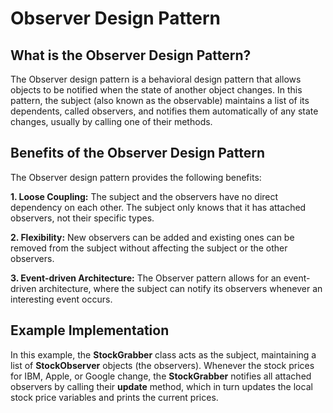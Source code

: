 # Observer Design Pattern
## What is the Observer Design Pattern?

The Observer design pattern is a behavioral design pattern that allows objects to be notified when the state of another object changes. In this pattern, the subject (also known as the observable) maintains a list of its dependents, called observers, and notifies them automatically of any state changes, usually by calling one of their methods.

## Benefits of the Observer Design Pattern

The Observer design pattern provides the following benefits:

**1. Loose Coupling:** The subject and the observers have no direct dependency on each other. The subject only knows that it has attached observers, not their specific types.

**2. Flexibility:** New observers can be added and existing ones can be removed from the subject without affecting the subject or the other observers.

**3. Event-driven Architecture:** The Observer pattern allows for an event-driven architecture, where the subject can notify its observers whenever an interesting event occurs.

## Example Implementation

In this example, the **StockGrabber** class acts as the subject, maintaining a list of **StockObserver** objects (the observers). Whenever the stock prices for IBM, Apple, or Google change, the **StockGrabber** notifies all attached observers by calling their **update** method, which in turn updates the local stock price variables and prints the current prices.

